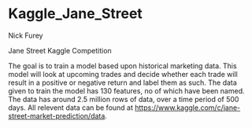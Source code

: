 # Kaggle_Jane_Street
Nick Furey

Jane Street Kaggle Competition

The goal is to train a model based upon historical marketing data. This model will look at upcoming trades and decide whether each trade will result in a positive or negative return and label them as such. The data given to train the model has 130 features, no of which have been named. The data has around 2.5 million rows of data, over a time period of 500 days. All relevent data can be found at https://www.kaggle.com/c/jane-street-market-prediction/data. 
